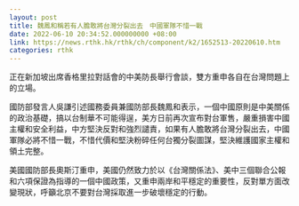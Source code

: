 ```yaml
---
layout: post
title: 魏鳳和稱若有人膽敢將台灣分裂出去　中國軍隊不惜一戰
date: 2022-06-10 20:34:52.000000000 +08:00
link: https://news.rthk.hk/rthk/ch/component/k2/1652513-20220610.htm
categories: rthk
---
```


正在新加坡出席香格里拉對話會的中美防長舉行會談，雙方重申各自在台灣問題上的立場。

國防部發言人吳謙引述國務委員兼國防部長魏鳳和表示，一個中國原則是中美關係的政治基礎，搞以台制華不可能得逞，美方日前再次宣布對台軍售，嚴重損害中國主權和安全利益，中方堅決反對和強烈譴責，如果有人膽敢將台灣分裂出去，中國軍隊必將不惜一戰，不惜代價和堅決粉碎任何台獨分裂圖謀，堅決維護國家主權和領土完整。

美國國防部長奧斯汀重申，美國仍然致力於以《台灣關係法》、美中三個聯合公報和六項保證為指導的一個中國政策，又重申兩岸和平穩定的重要性，反對單方面改變現狀，呼籲北京不要對台灣採取進一步破壞穩定的行動。
